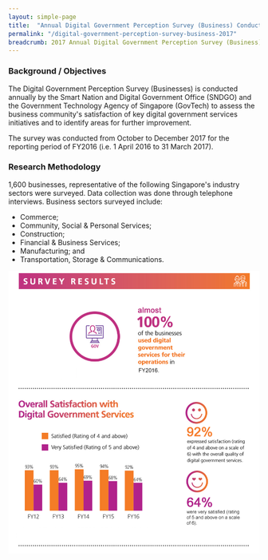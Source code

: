```yaml
---
layout: simple-page
title:  "Annual Digital Government Perception Survey (Business) Conducted in 2017"
permalink: "/digital-government-perception-survey-business-2017"
breadcrumb: 2017 Annual Digital Government Perception Survey (Business)
---
```


### **Background / Objectives**

The Digital Government Perception Survey (Businesses) is conducted annually by the Smart Nation and Digital Government Office (SNDGO) and the Government Technology Agency of Singapore (GovTech) to assess the business community's satisfaction of key digital government services initiatives and to identify areas for further improvement.

The survey was conducted from October to December 2017 for the reporting period of FY2016 (i.e. 1 April 2016 to 31 March 2017).

### **Research Methodology**

1,600 businesses, representative of the following Singapore's industry sectors were surveyed.  Data collection was done through telephone interviews. Business sectors surveyed include:

* Commerce;
* Community, Social & Personal Services;
* Construction;
* Financial & Business Services;
* Manufacturing; and
* Transportation, Storage & Communications.

![Digital Government Perception Survey 2017 for Businesses by GovTech](/images/our-statistics/Digital-Government-Perception-2017-Business-GovTech-Smart-Nation-studyv2.png)
